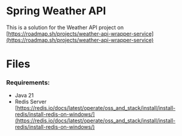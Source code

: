 # Spring Weather API
This is a solution for the Weather API project on  [https://roadmap.sh/projects/weather-api-wrapper-service](https://roadmap.sh/projects/weather-api-wrapper-service)


# Files

### Requirements:

[](https://github.com/RashedMaaitah/Weather-API/tree/master#requirements)

-   Java 21
-   Redis Server  [https://redis.io/docs/latest/operate/oss_and_stack/install/install-redis/install-redis-on-windows/](https://redis.io/docs/latest/operate/oss_and_stack/install/install-redis/install-redis-on-windows/)



